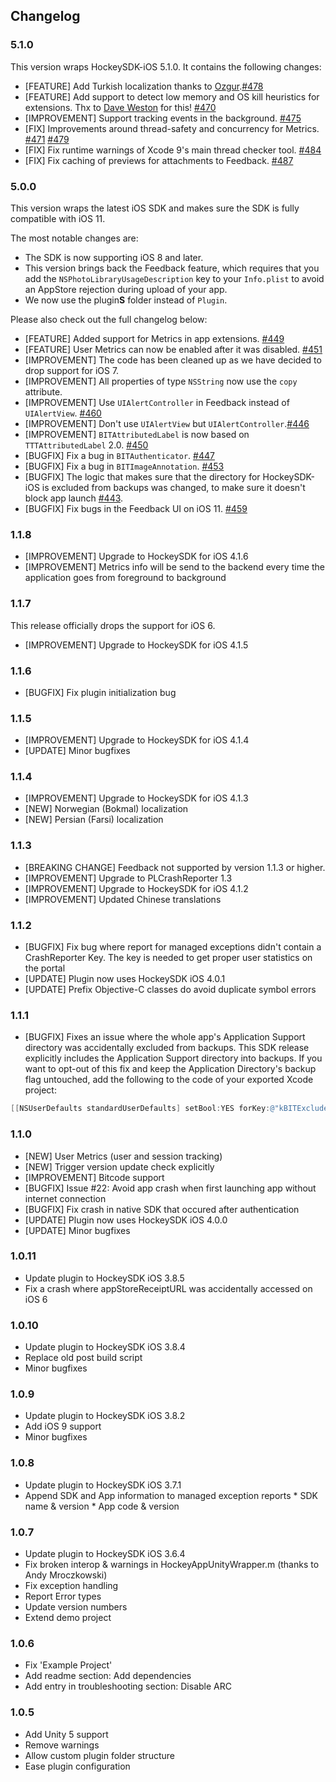 ## Changelog

### 5.1.0

This version wraps HockeySDK-iOS 5.1.0. It contains the following changes:

- [FEATURE] Add Turkish localization thanks to [Ozgur](https://github.com/ozgur).[#478](https://github.com/bitstadium/HockeySDK-iOS/pull/478) 
- [FEATURE] Add support to detect low memory and OS kill heuristics for extensions. Thx to [Dave Weston](https://github.com/dtweston) for this! [#470](https://github.com/bitstadium/HockeySDK-iOS/pull/470) 
- [IMPROVEMENT] Support tracking events in the background. [#475](https://github.com/bitstadium/HockeySDK-iOS/pull/475)
- [FIX] Improvements around thread-safety and concurrency for Metrics. [#471](https://github.com/bitstadium/HockeySDK-iOS/pull/471) [#479](https://github.com/bitstadium/HockeySDK-iOS/pull/479)
- [FIX] Fix runtime warnings of Xcode 9's main thread checker tool. [#484](https://github.com/bitstadium/HockeySDK-iOS/pull/484)
- [FIX] Fix caching of previews for attachments to Feedback. [#487](https://github.com/bitstadium/HockeySDK-iOS/pull/487)


### 5.0.0

This version wraps the latest iOS SDK and makes sure the SDK is fully compatible with iOS 11. 

The most notable changes are:

* The SDK is now supporting iOS 8 and later.
* This version brings back the Feedback feature, which requires that you add the `NSPhotoLibraryUsageDescription` key to your `Info.plist` to avoid an AppStore rejection during upload of your app. 
* We now use the plugin**S** folder instead of `Plugin`.

Please also check out the full changelog below:

- [FEATURE] Added support for Metrics in app extensions. [#449](https://github.com/bitstadium/HockeySDK-iOS/pull/449)
- [FEATURE] User Metrics can now be enabled after it was disabled. [#451](https://github.com/bitstadium/HockeySDK-iOS/pull/451)
- [IMPROVEMENT] The code has been cleaned up as we have decided to drop support for iOS 7.
- [IMPROVEMENT] All properties of type `NSString` now use the `copy` attribute.
- [IMPROVEMENT] Use `UIAlertController` in Feedback instead of `UIAlertView`. [#460](https://github.com/bitstadium/HockeySDK-iOS/pull/460)
- [IMPROVEMENT] Don't use `UIAlertView` but `UIAlertController`.[#446](https://github.com/bitstadium/HockeySDK-iOS/pull/446)
- [IMPROVEMENT] `BITAttributedLabel` is now based on `TTTAttributedLabel` 2.0. [#450](https://github.com/bitstadium/HockeySDK-iOS/pull/450)
- [BUGFIX] Fix a bug in `BITAuthenticator`. [#447](https://github.com/bitstadium/HockeySDK-iOS/pull/447)
- [BUGFIX] Fix a bug in `BITImageAnnotation`. [#453](https://github.com/bitstadium/HockeySDK-iOS/pull/453)
- [BUGFIX] The logic that makes sure that the directory for HockeySDK-iOS is excluded from backups was changed, to make sure it doesn't block app launch [#443](https://github.com/bitstadium/HockeySDK-iOS/pull/443).  
- [BUGFIX] Fix bugs in the Feedback UI on iOS 11. [#459](https://github.com/bitstadium/HockeySDK-iOS/pull/459)

### 1.1.8

* [IMPROVEMENT] Upgrade to HockeySDK for iOS 4.1.6
* [IMPROVEMENT] Metrics info will be send to the backend every time the application goes from foreground to background

### 1.1.7
This release officially drops the support for iOS 6.

* [IMPROVEMENT] Upgrade to HockeySDK for iOS 4.1.5

### 1.1.6
* [BUGFIX] Fix plugin initialization bug

### 1.1.5
* [IMPROVEMENT] Upgrade to HockeySDK for iOS 4.1.4
* [UPDATE] Minor bugfixes

### 1.1.4
* [IMPROVEMENT] Upgrade to HockeySDK for iOS 4.1.3
* [NEW] Norwegian (Bokmal) localization
* [NEW] Persian (Farsi) localization

### 1.1.3
* [BREAKING CHANGE] Feedback not supported by version 1.1.3 or higher.
* [IMPROVEMENT] Upgrade to PLCrashReporter 1.3
* [IMPROVEMENT] Upgrade to HockeySDK for iOS 4.1.2
* [IMPROVEMENT] Updated Chinese translations

### 1.1.2
* [BUGFIX] Fix bug where report for managed exceptions didn't contain a CrashReporter Key. The key is needed to get proper user statistics on the portal
* [UPDATE] Plugin now uses HockeySDK iOS 4.0.1
* [UPDATE] Prefix Objective-C classes do avoid duplicate symbol errors

### 1.1.1

* [BUGFIX] Fixes an issue where the whole app's Application Support directory was accidentally excluded from backups.
This SDK release explicitly includes the Application Support directory into backups. If you want to opt-out of this fix and keep the Application Directory's backup flag untouched, add the following to the code of your exported Xcode project:

```objectivec
[[NSUserDefaults standardUserDefaults] setBool:YES forKey:@"kBITExcludeApplicationSupportFromBackup"];
```

### 1.1.0
* [NEW] User Metrics (user and session tracking)
* [NEW] Trigger version update check explicitly
* [IMPROVEMENT] Bitcode support
* [BUGFIX] Issue #22: Avoid app crash when first launching app without internet connection 
* [BUGFIX] Fix crash in native SDK that occured after authentication
* [UPDATE] Plugin now uses HockeySDK iOS 4.0.0
* [UPDATE] Minor bugfixes

### 1.0.11

* Update plugin to HockeySDK iOS 3.8.5
* Fix a crash where appStoreReceiptURL was accidentally accessed on iOS 6

### 1.0.10

* Update plugin to HockeySDK iOS 3.8.4
* Replace old post build script 
* Minor bugfixes

### 1.0.9

* Update plugin to HockeySDK iOS 3.8.2
* Add iOS 9 support
* Minor bugfixes

### 1.0.8

* Update plugin to HockeySDK iOS 3.7.1
* Append SDK and App information to managed exception reports
		* SDK name & version
		* App code & version

### 1.0.7

* Update plugin to HockeySDK iOS 3.6.4
* Fix broken interop & warnings in HockeyAppUnityWrapper.m (thanks to Andy Mroczkowski)
* Fix exception handling
* Report Error types
* Update version numbers
* Extend demo project
 
### 1.0.6

* Fix 'Example Project'
* Add readme section: Add dependencies
* Add entry in troubleshooting section: Disable ARC

### 1.0.5

* Add Unity 5 support
* Remove warnings
* Allow custom plugin folder structure
* Ease plugin configuration

